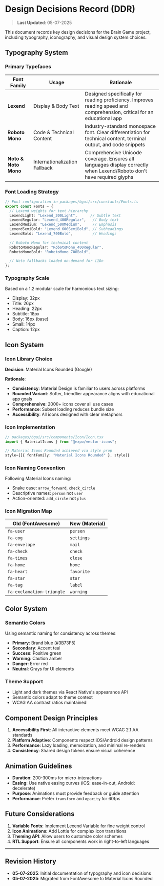# Design Decisions Record (DDR)

> **Last Updated**: 05-07-2025

This document records key design decisions for the Brain Game project, including typography, iconography, and visual design system choices.

## Typography System

### Primary Typefaces

| Font Family | Usage | Rationale |
|------------|-------|-----------|
| **Lexend** | Display & Body Text | Designed specifically for reading proficiency. Improves reading speed and comprehension, critical for an educational app |
| **Roboto Mono** | Code & Technical Content | Industry-standard monospace font. Clear differentiation for technical content, terminal output, and code snippets |
| **Noto & Noto Mono** | Internationalization Fallback | Comprehensive Unicode coverage. Ensures all languages display correctly when Lexend/Roboto don't have required glyphs |

### Font Loading Strategy

```typescript
// Font configuration in packages/bgui/src/constants/Fonts.ts
export const Fonts = {
  // Lexend weights for text hierarchy
  LexendLight: "Lexend_300Light",      // Subtle text
  LexendRegular: "Lexend_400Regular",   // Body text
  LexendMedium: "Lexend_500Medium",     // Emphasis
  LexendSemiBold: "Lexend_600SemiBold", // Subheadings
  LexendBold: "Lexend_700Bold",         // Headings
  
  // Roboto Mono for technical content
  RobotoMonoRegular: "RobotoMono_400Regular",
  RobotoMonoBold: "RobotoMono_700Bold",
  
  // Noto fallbacks loaded on-demand for i18n
};
```

### Typography Scale

Based on a 1.2 modular scale for harmonious text sizing:
- Display: 32px
- Title: 26px
- Heading: 22px
- Subtitle: 18px
- Body: 16px (base)
- Small: 14px
- Caption: 12px

## Icon System

### Icon Library Choice

**Decision**: Material Icons Rounded (Google)

**Rationale**:
- **Consistency**: Material Design is familiar to users across platforms
- **Rounded Variant**: Softer, friendlier appearance aligns with educational app goals
- **Comprehensive**: 2000+ icons cover all use cases
- **Performance**: Subset loading reduces bundle size
- **Accessibility**: All icons designed with clear metaphors

### Icon Implementation

```typescript
// packages/bgui/src/components/Icon/Icon.tsx
import { MaterialIcons } from "@expo/vector-icons";

// Material Icons Rounded achieved via style prop
style={[{ fontFamily: "Material Icons Rounded" }, style]}
```

### Icon Naming Convention

Following Material Icons naming:
- Snake case: `arrow_forward`, `check_circle`
- Descriptive names: `person` not `user`
- Action-oriented: `add_circle` not `plus`

### Icon Migration Map

| Old (FontAwesome) | New (Material) |
|-------------------|----------------|
| `fa-user` | `person` |
| `fa-cog` | `settings` |
| `fa-envelope` | `mail` |
| `fa-check` | `check` |
| `fa-times` | `close` |
| `fa-home` | `home` |
| `fa-heart` | `favorite` |
| `fa-star` | `star` |
| `fa-tag` | `label` |
| `fa-exclamation-triangle` | `warning` |

## Color System

### Semantic Colors

Using semantic naming for consistency across themes:
- **Primary**: Brand blue (#3B73F5)
- **Secondary**: Accent teal
- **Success**: Positive green
- **Warning**: Caution amber
- **Danger**: Error red
- **Neutral**: Grays for UI elements

### Theme Support

- Light and dark themes via React Native's appearance API
- Semantic colors adapt to theme context
- WCAG AA contrast ratios maintained

## Component Design Principles

1. **Accessibility First**: All interactive elements meet WCAG 2.1 AA standards
2. **Platform Adaptive**: Components respect iOS/Android design patterns
3. **Performance**: Lazy loading, memoization, and minimal re-renders
4. **Consistency**: Shared design tokens ensure visual coherence

## Animation Guidelines

- **Duration**: 200-300ms for micro-interactions
- **Easing**: Use native easing curves (iOS: ease-in-out, Android: decelerate)
- **Purpose**: Animations must provide feedback or guide attention
- **Performance**: Prefer `transform` and `opacity` for 60fps

## Future Considerations

1. **Variable Fonts**: Implement Lexend Variable for fine weight control
2. **Icon Animations**: Add Lottie for complex icon transitions
3. **Theming API**: Allow users to customize color schemes
4. **RTL Support**: Ensure all components work in right-to-left languages

---

## Revision History

- **05-07-2025**: Initial documentation of typography and icon decisions
- **05-07-2025**: Migrated from FontAwesome to Material Icons Rounded